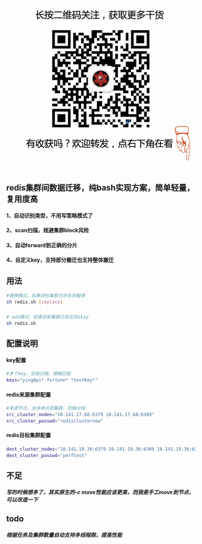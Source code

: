 ![](logo.png)
## redis集群间数据迁移，纯bash实现方案，简单轻量，复用度高

#### 1、自动识别类型，不用写策略模式了
#### 2、scan扫描，规避集群block风险
#### 3、自动forward到正确的分片
#### 4、自定义key，支持部分搬迁也支持整体搬迁

## 用法

````bash
#替换模式，如果目标集群已存在则替换
sh redis.sh [replace]
````
###
````bash
# add模式，如果目标集群已存在则skip
sh redis.sh
````

## 配置说明
#### key配置
````bash
#多个key，空格分隔，模糊匹配
keys="yingApi* fortune* *testKey*"

````
#### redis来源集群配置
````bash
#来源节点，支持单点和集群，空格分隔
src_cluster_nodes="10.141.17.68:6379 10.141.17.68:6389"
src_cluster_passwd="redisclusternew"
````

#### redis目标集群配置

````bash
dest_cluster_nodes="10.141.19.36:6379 10.141.19.36:6389 10.141.19.36:6399"
dest_cluster_passwd="perftest"
````

## 不足
##### 写的时候想多了，其实原生的-c move性能应该更高，而我是手工move到节点，可以改造一下

## todo
##### 根据任务及集群数量自动支持多线程跑，提高性能
